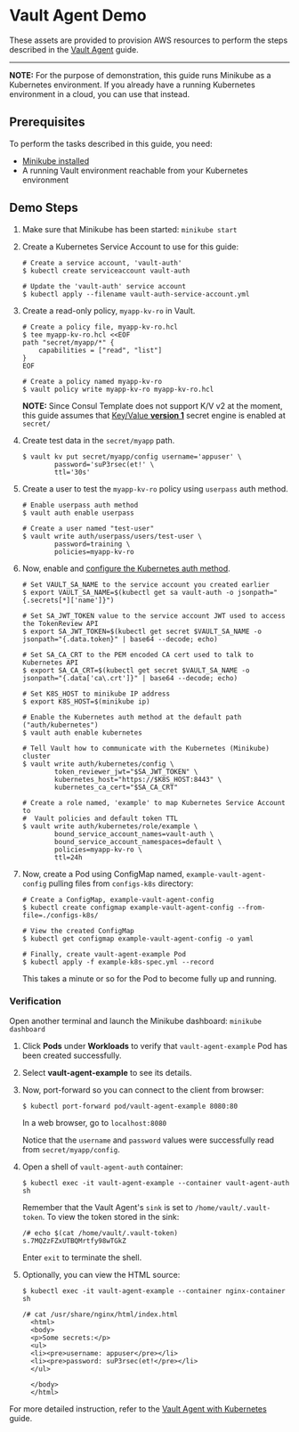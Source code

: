 # Vault Agent Demo

These assets are provided to provision AWS resources to perform the steps described in the [Vault Agent](https://deploy-preview-290--hashicorp-learn.netlify.com/vault/identity-access-management/vault-agent-k8s) guide.

---

**NOTE:** For the purpose of demonstration, this guide runs Minikube as a
Kubernetes environment. If you already have a running Kubernetes environment
in a cloud, you can use that instead.

## Prerequisites

To perform the tasks described in this guide, you need:

- [Minikube installed](https://kubernetes.io/docs/tasks/tools/install-minikube/)
- A running Vault environment reachable from your Kubernetes environment


## Demo Steps

1. Make sure that Minikube has been started: `minikube start`

1. Create a Kubernetes Service Account to use for this guide:

    ```shell
    # Create a service account, 'vault-auth'
    $ kubectl create serviceaccount vault-auth

    # Update the 'vault-auth' service account
    $ kubectl apply --filename vault-auth-service-account.yml
    ```

1.  Create a read-only policy, `myapp-kv-ro` in Vault.

    ```shell
    # Create a policy file, myapp-kv-ro.hcl
    $ tee myapp-kv-ro.hcl <<EOF
    path "secret/myapp/*" {
        capabilities = ["read", "list"]
    }
    EOF

    # Create a policy named myapp-kv-ro
    $ vault policy write myapp-kv-ro myapp-kv-ro.hcl
    ```

    **NOTE:** Since Consul Template does not support K/V v2 at the
    moment, this guide assumes that [Key/Value **version
    1**](https://www.vaultproject.io/api/secret/kv/kv-v1.html) secret engine is
    enabled at `secret/`

1.  Create test data in the `secret/myapp` path.

    ```plaintext
    $ vault kv put secret/myapp/config username='appuser' \
            password='suP3rsec(et!' \
            ttl='30s'
    ```

1.  Create a user to test the `myapp-kv-ro` policy using `userpass` auth method.

    ```shell
    # Enable userpass auth method
    $ vault auth enable userpass

    # Create a user named "test-user"
    $ vault write auth/userpass/users/test-user \
            password=training \
            policies=myapp-kv-ro
    ```

1.  Now, enable and [configure the Kubernetes auth method](https://www.vaultproject.io/docs/auth/kubernetes.html#configuration).

    ```shell
    # Set VAULT_SA_NAME to the service account you created earlier
    $ export VAULT_SA_NAME=$(kubectl get sa vault-auth -o jsonpath="{.secrets[*]['name']}")

    # Set SA_JWT_TOKEN value to the service account JWT used to access the TokenReview API
    $ export SA_JWT_TOKEN=$(kubectl get secret $VAULT_SA_NAME -o jsonpath="{.data.token}" | base64 --decode; echo)

    # Set SA_CA_CRT to the PEM encoded CA cert used to talk to Kubernetes API
    $ export SA_CA_CRT=$(kubectl get secret $VAULT_SA_NAME -o jsonpath="{.data['ca\.crt']}" | base64 --decode; echo)

    # Set K8S_HOST to minikube IP address
    $ export K8S_HOST=$(minikube ip)

    # Enable the Kubernetes auth method at the default path ("auth/kubernetes")
    $ vault auth enable kubernetes

    # Tell Vault how to communicate with the Kubernetes (Minikube) cluster
    $ vault write auth/kubernetes/config \
            token_reviewer_jwt="$SA_JWT_TOKEN" \
            kubernetes_host="https://$K8S_HOST:8443" \
            kubernetes_ca_cert="$SA_CA_CRT"

    # Create a role named, 'example' to map Kubernetes Service Account to
    #  Vault policies and default token TTL
    $ vault write auth/kubernetes/role/example \
            bound_service_account_names=vault-auth \
            bound_service_account_namespaces=default \
            policies=myapp-kv-ro \
            ttl=24h
    ```

1. Now, create a Pod using ConfigMap named, `example-vault-agent-config` pulling files from `configs-k8s` directory:

    ```shell
    # Create a ConfigMap, example-vault-agent-config
    $ kubectl create configmap example-vault-agent-config --from-file=./configs-k8s/

    # View the created ConfigMap
    $ kubectl get configmap example-vault-agent-config -o yaml

    # Finally, create vault-agent-example Pod
    $ kubectl apply -f example-k8s-spec.yml --record
    ```

    This takes a minute or so for the Pod to become fully up and running.



### Verification

Open another terminal and launch the Minikube dashboard: `minikube dashboard`

1. Click **Pods** under **Workloads** to verify that `vault-agent-example` Pod has
been created successfully.

1. Select **vault-agent-example** to see its details.

1. Now, port-forward so you can connect to the client from browser:

    ```plaintext
    $ kubectl port-forward pod/vault-agent-example 8080:80
    ```

    In a web browser, go to `localhost:8080`


    Notice that the `username` and `password` values were successfully read from
    `secret/myapp/config`.

1. Open a shell of `vault-agent-auth` container:

    ```plaintext
    $ kubectl exec -it vault-agent-example --container vault-agent-auth sh
    ```

    Remember that the Vault Agent's `sink` is set to `/home/vault/.vault-token`.
    To view the token stored in the sink:

    ```plaintext
    /# echo $(cat /home/vault/.vault-token)
    s.7MQZzFZxUTBQMrtfy98wTGkZ
    ```

    Enter `exit` to terminate the shell.

1. Optionally, you can view the HTML source:

    ```shell
    $ kubectl exec -it vault-agent-example --container nginx-container sh

    /# cat /usr/share/nginx/html/index.html
      <html>
      <body>
      <p>Some secrets:</p>
      <ul>
      <li><pre>username: appuser</pre></li>
      <li><pre>password: suP3rsec(et!</pre></li>
      </ul>

      </body>
      </html>
    ```

For more detailed instruction, refer to the [Vault Agent with Kubernetes](https://deploy-preview-290--hashicorp-learn.netlify.com/vault/identity-access-management/vault-agent-k8s) guide. 
